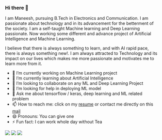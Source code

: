 ### Hi there 👋

I am Maneesh, pursuing B.Tech in Electronics and Communication. I am passionate about technology and in its advancement for the betterment of the society. I am a self-taught Machine learning and Deep Learning passionate. Now working some different and advance project of Artificial Intelligence and Machine Learning.

I believe that there is always something to learn, and with AI rapid pace, there is always something new!. I am always attracted to Technology and its impact on our lives which makes me more passionate and motivates me to learn more from it.


* 🔭 I’m currently working on Machine Learning project
* 🌱 I’m currently learning about Artificial Intelligence
* 👯 I’m looking to collaborate on any ML and Deep Learning Project
* 🤔 I’m looking for help in deploying ML model
* 💬 Ask me about tensorflow / keras, deep learning and ML related problem
* 📫 How to reach me: click on my [resume](https://drive.google.com/drive/folders/1alygfwU6v9HBZ0578_0dF_6d3p0Rl81e?usp=sharing) or  contact me directly on this [mail](maneesh06072000@gmail.com)
* 😄 Pronouns: You can give one
* ⚡ Fun fact: I can work whole day without Tea


[![](https://encrypted-tbn0.gstatic.com/images?q=tbn:ANd9GcS8WXFyk7qK_5CEMl_4bUaUshC8KkNE-BwTeJ6IPh3d4RfYiLpj&usqp=CAUv=2&s=20)](https://www.linkedin.com/in/maneesh06)
[![](https://encrypted-tbn0.gstatic.com/images?q=tbn:ANd9GcSOwW10AuNcKGM49JJUzAsV-XwNu3HQPuezRZu7Hf8&usqp=CAU)](maneesh06072000@gmal.com)
[![](https://encrypted-tbn0.gstatic.com/images?q=tbn:ANd9GcSmkthccQ16aA9YC8_NzM-7OyQqCAo70NNiLtvTajg&usqp=CAU)](https://www.kaggle.com/maneesh99)


